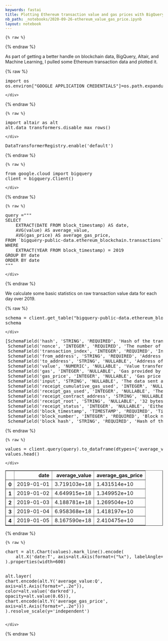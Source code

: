 ```yaml
---
keywords: fastai
title: Plotting Ethereum transaction value and gas prices with BigQuery and Altair
nb_path: _notebooks/2020-09-26-ethereum_value_gas_price.ipynb
layout: notebook
---
```


<!--
#################################################
### THIS FILE WAS AUTOGENERATED! DO NOT EDIT! ###
#################################################
# file to edit: _notebooks/2020-09-26-ethereum_value_gas_price.ipynb
-->

<div class="container" id="notebook-container">
        
    {% raw %}
    
<div class="cell border-box-sizing code_cell rendered">

</div>
    {% endraw %}

<div class="cell border-box-sizing text_cell rendered"><div class="inner_cell">
<div class="text_cell_render border-box-sizing rendered_html">
<p>As part of getting a better handle on blockchain data, BigQuery, Altair, and Machine Learning, I pulled some Ethereum transaction data and plotted it.</p>

</div>
</div>
</div>
    {% raw %}
    
<div class="cell border-box-sizing code_cell rendered">
<div class="input">

<div class="inner_cell">
    <div class="input_area">
<div class=" highlight hl-ipython3"><pre><span></span><span class="kn">import</span> <span class="nn">os</span>
<span class="n">os</span><span class="o">.</span><span class="n">environ</span><span class="p">[</span><span class="s2">&quot;GOOGLE_APPLICATION_CREDENTIALS&quot;</span><span class="p">]</span><span class="o">=</span><span class="n">os</span><span class="o">.</span><span class="n">path</span><span class="o">.</span><span class="n">expanduser</span><span class="p">(</span><span class="s2">&quot;~/.credentials/Notebook bigquery-c422e406404b.json&quot;</span><span class="p">)</span>
</pre></div>

    </div>
</div>
</div>

</div>
    {% endraw %}

    {% raw %}
    
<div class="cell border-box-sizing code_cell rendered">
<div class="input">

<div class="inner_cell">
    <div class="input_area">
<div class=" highlight hl-ipython3"><pre><span></span><span class="kn">import</span> <span class="nn">altair</span> <span class="k">as</span> <span class="nn">alt</span>
<span class="n">alt</span><span class="o">.</span><span class="n">data_transformers</span><span class="o">.</span><span class="n">disable_max_rows</span><span class="p">()</span>
</pre></div>

    </div>
</div>
</div>

<div class="output_wrapper">
<div class="output">

<div class="output_area">



<div class="output_text output_subarea output_execute_result">
<pre>DataTransformerRegistry.enable(&#39;default&#39;)</pre>
</div>

</div>

</div>
</div>

</div>
    {% endraw %}

    {% raw %}
    
<div class="cell border-box-sizing code_cell rendered">
<div class="input">

<div class="inner_cell">
    <div class="input_area">
<div class=" highlight hl-ipython3"><pre><span></span><span class="kn">from</span> <span class="nn">google.cloud</span> <span class="kn">import</span> <span class="n">bigquery</span>
<span class="n">client</span> <span class="o">=</span> <span class="n">bigquery</span><span class="o">.</span><span class="n">Client</span><span class="p">()</span>
</pre></div>

    </div>
</div>
</div>

</div>
    {% endraw %}

    {% raw %}
    
<div class="cell border-box-sizing code_cell rendered">
<div class="input">

<div class="inner_cell">
    <div class="input_area">
<div class=" highlight hl-ipython3"><pre><span></span><span class="n">query</span> <span class="o">=</span><span class="s2">&quot;&quot;&quot;</span>
<span class="s2">SELECT</span>
<span class="s2">    EXTRACT(DATE FROM block_timestamp) AS date,</span>
<span class="s2">    AVG(value) AS average_value,</span>
<span class="s2">    AVG(gas_price) AS average_gas_price,    </span>
<span class="s2">FROM `bigquery-public-data.ethereum_blockchain.transactions`</span>
<span class="s2">WHERE</span>
<span class="s2">    EXTRACT(YEAR FROM block_timestamp) = 2019</span>
<span class="s2">GROUP BY date</span>
<span class="s2">ORDER BY date</span>
<span class="s2">&quot;&quot;&quot;</span>
</pre></div>

    </div>
</div>
</div>

</div>
    {% endraw %}

<div class="cell border-box-sizing text_cell rendered"><div class="inner_cell">
<div class="text_cell_render border-box-sizing rendered_html">
<p>We calculate some basic statistics on raw transaction value data for each day over 2019.</p>

</div>
</div>
</div>
    {% raw %}
    
<div class="cell border-box-sizing code_cell rendered">
<div class="input">

<div class="inner_cell">
    <div class="input_area">
<div class=" highlight hl-ipython3"><pre><span></span><span class="n">schema</span> <span class="o">=</span> <span class="n">client</span><span class="o">.</span><span class="n">get_table</span><span class="p">(</span><span class="s2">&quot;bigquery-public-data.ethereum_blockchain.transactions&quot;</span><span class="p">)</span><span class="o">.</span><span class="n">schema</span>
<span class="n">schema</span>
</pre></div>

    </div>
</div>
</div>

<div class="output_wrapper">
<div class="output">

<div class="output_area">



<div class="output_text output_subarea output_execute_result">
<pre>[SchemaField(&#39;hash&#39;, &#39;STRING&#39;, &#39;REQUIRED&#39;, &#39;Hash of the transaction&#39;, (), None),
 SchemaField(&#39;nonce&#39;, &#39;INTEGER&#39;, &#39;REQUIRED&#39;, &#39;The number of transactions made by the sender prior to this one&#39;, (), None),
 SchemaField(&#39;transaction_index&#39;, &#39;INTEGER&#39;, &#39;REQUIRED&#39;, &#39;Integer of the transactions index position in the block&#39;, (), None),
 SchemaField(&#39;from_address&#39;, &#39;STRING&#39;, &#39;REQUIRED&#39;, &#39;Address of the sender&#39;, (), None),
 SchemaField(&#39;to_address&#39;, &#39;STRING&#39;, &#39;NULLABLE&#39;, &#39;Address of the receiver. null when its a contract creation transaction&#39;, (), None),
 SchemaField(&#39;value&#39;, &#39;NUMERIC&#39;, &#39;NULLABLE&#39;, &#39;Value transferred in Wei&#39;, (), None),
 SchemaField(&#39;gas&#39;, &#39;INTEGER&#39;, &#39;NULLABLE&#39;, &#39;Gas provided by the sender&#39;, (), None),
 SchemaField(&#39;gas_price&#39;, &#39;INTEGER&#39;, &#39;NULLABLE&#39;, &#39;Gas price provided by the sender in Wei&#39;, (), None),
 SchemaField(&#39;input&#39;, &#39;STRING&#39;, &#39;NULLABLE&#39;, &#39;The data sent along with the transaction&#39;, (), None),
 SchemaField(&#39;receipt_cumulative_gas_used&#39;, &#39;INTEGER&#39;, &#39;NULLABLE&#39;, &#39;The total amount of gas used when this transaction was executed in the block&#39;, (), None),
 SchemaField(&#39;receipt_gas_used&#39;, &#39;INTEGER&#39;, &#39;NULLABLE&#39;, &#39;The amount of gas used by this specific transaction alone&#39;, (), None),
 SchemaField(&#39;receipt_contract_address&#39;, &#39;STRING&#39;, &#39;NULLABLE&#39;, &#39;The contract address created, if the transaction was a contract creation, otherwise null&#39;, (), None),
 SchemaField(&#39;receipt_root&#39;, &#39;STRING&#39;, &#39;NULLABLE&#39;, &#39;32 bytes of post-transaction stateroot (pre Byzantium)&#39;, (), None),
 SchemaField(&#39;receipt_status&#39;, &#39;INTEGER&#39;, &#39;NULLABLE&#39;, &#39;Either 1 (success) or 0 (failure) (post Byzantium)&#39;, (), None),
 SchemaField(&#39;block_timestamp&#39;, &#39;TIMESTAMP&#39;, &#39;REQUIRED&#39;, &#39;Timestamp of the block where this transaction was in&#39;, (), None),
 SchemaField(&#39;block_number&#39;, &#39;INTEGER&#39;, &#39;REQUIRED&#39;, &#39;Block number where this transaction was in&#39;, (), None),
 SchemaField(&#39;block_hash&#39;, &#39;STRING&#39;, &#39;REQUIRED&#39;, &#39;Hash of the block where this transaction was in&#39;, (), None)]</pre>
</div>

</div>

</div>
</div>

</div>
    {% endraw %}

    {% raw %}
    
<div class="cell border-box-sizing code_cell rendered">
<div class="input">

<div class="inner_cell">
    <div class="input_area">
<div class=" highlight hl-ipython3"><pre><span></span><span class="n">values</span> <span class="o">=</span> <span class="n">client</span><span class="o">.</span><span class="n">query</span><span class="p">(</span><span class="n">query</span><span class="p">)</span><span class="o">.</span><span class="n">to_dataframe</span><span class="p">(</span><span class="n">dtypes</span><span class="o">=</span><span class="p">{</span><span class="s1">&#39;average_value&#39;</span><span class="p">:</span> <span class="nb">float</span><span class="p">,</span> <span class="s1">&#39;average_gas_price&#39;</span><span class="p">:</span> <span class="nb">float</span><span class="p">},</span> <span class="n">date_as_object</span><span class="o">=</span><span class="kc">False</span><span class="p">)</span>
<span class="n">values</span><span class="o">.</span><span class="n">head</span><span class="p">()</span>
</pre></div>

    </div>
</div>
</div>

<div class="output_wrapper">
<div class="output">

<div class="output_area">


<div class="output_html rendered_html output_subarea output_execute_result">
<div>
<style scoped>
    .dataframe tbody tr th:only-of-type {
        vertical-align: middle;
    }

    .dataframe tbody tr th {
        vertical-align: top;
    }

    .dataframe thead th {
        text-align: right;
    }
</style>
<table border="1" class="dataframe">
  <thead>
    <tr style="text-align: right;">
      <th></th>
      <th>date</th>
      <th>average_value</th>
      <th>average_gas_price</th>
    </tr>
  </thead>
  <tbody>
    <tr>
      <th>0</th>
      <td>2019-01-01</td>
      <td>3.719103e+18</td>
      <td>1.431514e+10</td>
    </tr>
    <tr>
      <th>1</th>
      <td>2019-01-02</td>
      <td>4.649915e+18</td>
      <td>1.349952e+10</td>
    </tr>
    <tr>
      <th>2</th>
      <td>2019-01-03</td>
      <td>4.188781e+18</td>
      <td>1.269504e+10</td>
    </tr>
    <tr>
      <th>3</th>
      <td>2019-01-04</td>
      <td>6.958368e+18</td>
      <td>1.418197e+10</td>
    </tr>
    <tr>
      <th>4</th>
      <td>2019-01-05</td>
      <td>8.167590e+18</td>
      <td>2.410475e+10</td>
    </tr>
  </tbody>
</table>
</div>
</div>

</div>

</div>
</div>

</div>
    {% endraw %}

    {% raw %}
    
<div class="cell border-box-sizing code_cell rendered">
<div class="input">

<div class="inner_cell">
    <div class="input_area">
<div class=" highlight hl-ipython3"><pre><span></span><span class="n">chart</span> <span class="o">=</span> <span class="n">alt</span><span class="o">.</span><span class="n">Chart</span><span class="p">(</span><span class="n">values</span><span class="p">)</span><span class="o">.</span><span class="n">mark_line</span><span class="p">()</span><span class="o">.</span><span class="n">encode</span><span class="p">(</span>
    <span class="n">alt</span><span class="o">.</span><span class="n">X</span><span class="p">(</span><span class="s1">&#39;date:T&#39;</span><span class="p">,</span> <span class="n">axis</span><span class="o">=</span><span class="n">alt</span><span class="o">.</span><span class="n">Axis</span><span class="p">(</span><span class="nb">format</span><span class="o">=</span><span class="p">(</span><span class="s2">&quot;</span><span class="si">%x</span><span class="s2">&quot;</span><span class="p">),</span> <span class="n">labelAngle</span><span class="o">=</span><span class="mi">270</span><span class="p">))</span>
<span class="p">)</span><span class="o">.</span><span class="n">properties</span><span class="p">(</span><span class="n">width</span><span class="o">=</span><span class="mi">600</span><span class="p">)</span>


<span class="n">alt</span><span class="o">.</span><span class="n">layer</span><span class="p">(</span>
    <span class="n">chart</span><span class="o">.</span><span class="n">encode</span><span class="p">(</span><span class="n">alt</span><span class="o">.</span><span class="n">Y</span><span class="p">(</span><span class="s1">&#39;average_value:Q&#39;</span><span class="p">,</span> <span class="n">axis</span><span class="o">=</span><span class="n">alt</span><span class="o">.</span><span class="n">Axis</span><span class="p">(</span><span class="nb">format</span><span class="o">=</span><span class="s2">&quot;,.2e&quot;</span><span class="p">)),</span> <span class="n">color</span><span class="o">=</span><span class="n">alt</span><span class="o">.</span><span class="n">value</span><span class="p">(</span><span class="s1">&#39;darkred&#39;</span><span class="p">),</span> <span class="n">opacity</span><span class="o">=</span><span class="n">alt</span><span class="o">.</span><span class="n">value</span><span class="p">(</span><span class="mf">0.65</span><span class="p">)),</span>
    <span class="n">chart</span><span class="o">.</span><span class="n">encode</span><span class="p">(</span><span class="n">alt</span><span class="o">.</span><span class="n">Y</span><span class="p">(</span><span class="s1">&#39;average_gas_price&#39;</span><span class="p">,</span> <span class="n">axis</span><span class="o">=</span><span class="n">alt</span><span class="o">.</span><span class="n">Axis</span><span class="p">(</span><span class="nb">format</span><span class="o">=</span><span class="s2">&quot;,.2e&quot;</span><span class="p">)))</span>
<span class="p">)</span><span class="o">.</span><span class="n">resolve_scale</span><span class="p">(</span><span class="n">y</span><span class="o">=</span><span class="s1">&#39;independent&#39;</span><span class="p">)</span>
</pre></div>

    </div>
</div>
</div>

<div class="output_wrapper">
<div class="output">

<div class="output_area">


<div class="output_html rendered_html output_subarea output_execute_result">

<div id="altair-viz-1e2a73299b924f949cb38298c9053700"></div>
<script type="text/javascript">
  (function(spec, embedOpt){
    let outputDiv = document.currentScript.previousElementSibling;
    if (outputDiv.id !== "altair-viz-1e2a73299b924f949cb38298c9053700") {
      outputDiv = document.getElementById("altair-viz-1e2a73299b924f949cb38298c9053700");
    }
    const paths = {
      "vega": "https://cdn.jsdelivr.net/npm//vega@5?noext",
      "vega-lib": "https://cdn.jsdelivr.net/npm//vega-lib?noext",
      "vega-lite": "https://cdn.jsdelivr.net/npm//vega-lite@4.8.1?noext",
      "vega-embed": "https://cdn.jsdelivr.net/npm//vega-embed@6?noext",
    };

    function loadScript(lib) {
      return new Promise(function(resolve, reject) {
        var s = document.createElement('script');
        s.src = paths[lib];
        s.async = true;
        s.onload = () => resolve(paths[lib]);
        s.onerror = () => reject(`Error loading script: ${paths[lib]}`);
        document.getElementsByTagName("head")[0].appendChild(s);
      });
    }

    function showError(err) {
      outputDiv.innerHTML = `<div class="error" style="color:red;">${err}</div>`;
      throw err;
    }

    function displayChart(vegaEmbed) {
      vegaEmbed(outputDiv, spec, embedOpt)
        .catch(err => showError(`Javascript Error: ${err.message}<br>This usually means there's a typo in your chart specification. See the javascript console for the full traceback.`));
    }

    if(typeof define === "function" && define.amd) {
      requirejs.config({paths});
      require(["vega-embed"], displayChart, err => showError(`Error loading script: ${err.message}`));
    } else if (typeof vegaEmbed === "function") {
      displayChart(vegaEmbed);
    } else {
      loadScript("vega")
        .then(() => loadScript("vega-lite"))
        .then(() => loadScript("vega-embed"))
        .catch(showError)
        .then(() => displayChart(vegaEmbed));
    }
  })({"config": {"view": {"continuousWidth": 400, "continuousHeight": 300}}, "layer": [{"mark": "line", "encoding": {"color": {"value": "darkred"}, "opacity": {"value": 0.65}, "x": {"type": "temporal", "axis": {"format": "%x", "labelAngle": 270}, "field": "date"}, "y": {"type": "quantitative", "axis": {"format": ",.2e"}, "field": "average_value"}}, "width": 600}, {"mark": "line", "encoding": {"x": {"type": "temporal", "axis": {"format": "%x", "labelAngle": 270}, "field": "date"}, "y": {"type": "quantitative", "axis": {"format": ",.2e"}, "field": "average_gas_price"}}, "width": 600}], "data": {"name": "data-31acc2e79cf04b519472bbadb4669060"}, "resolve": {"scale": {"y": "independent"}}, "$schema": "https://vega.github.io/schema/vega-lite/v4.8.1.json", "datasets": {"data-31acc2e79cf04b519472bbadb4669060": [{"date": "2019-01-01T00:00:00", "average_value": 3.7191031386510116e+18, "average_gas_price": 14315142889.145943}, {"date": "2019-01-02T00:00:00", "average_value": 4.649915033918199e+18, "average_gas_price": 13499521218.479685}, {"date": "2019-01-03T00:00:00", "average_value": 4.1887805927758065e+18, "average_gas_price": 12695043341.144863}, {"date": "2019-01-04T00:00:00", "average_value": 6.958367853199849e+18, "average_gas_price": 14181969584.39591}, {"date": "2019-01-05T00:00:00", "average_value": 8.16759042879222e+18, "average_gas_price": 24104750527.720737}, {"date": "2019-01-06T00:00:00", "average_value": 4.936073253896834e+18, "average_gas_price": 13415788989.912727}, {"date": "2019-01-07T00:00:00", "average_value": 4.771181332207826e+18, "average_gas_price": 15720058234.205006}, {"date": "2019-01-08T00:00:00", "average_value": 4.2343928699236316e+18, "average_gas_price": 13657909933.728014}, {"date": "2019-01-09T00:00:00", "average_value": 3.9280124856905334e+18, "average_gas_price": 13513810184.239502}, {"date": "2019-01-10T00:00:00", "average_value": 5.418797721055823e+18, "average_gas_price": 15353317537.891487}, {"date": "2019-01-11T00:00:00", "average_value": 7.17317116403804e+18, "average_gas_price": 13623596488.87948}, {"date": "2019-01-12T00:00:00", "average_value": 3.2841578919215903e+18, "average_gas_price": 12173815219.40442}, {"date": "2019-01-13T00:00:00", "average_value": 3.6892991447123656e+18, "average_gas_price": 12292233182.47961}, {"date": "2019-01-14T00:00:00", "average_value": 5.995585241716469e+18, "average_gas_price": 19170497164.09862}, {"date": "2019-01-15T00:00:00", "average_value": 4.420265309154737e+18, "average_gas_price": 18382479128.083447}, {"date": "2019-01-16T00:00:00", "average_value": 5.219496318721308e+18, "average_gas_price": 20583948506.261314}, {"date": "2019-01-17T00:00:00", "average_value": 4.174059420495908e+18, "average_gas_price": 13577368389.678377}, {"date": "2019-01-18T00:00:00", "average_value": 3.282350096456219e+18, "average_gas_price": 14354716512.804844}, {"date": "2019-01-19T00:00:00", "average_value": 2.7099343180405663e+18, "average_gas_price": 12391011086.775784}, {"date": "2019-01-20T00:00:00", "average_value": 3.201189607350696e+18, "average_gas_price": 12337688742.512108}, {"date": "2019-01-21T00:00:00", "average_value": 3.153552034977962e+18, "average_gas_price": 13502669872.581282}, {"date": "2019-01-22T00:00:00", "average_value": 3.0389102625213645e+18, "average_gas_price": 18531220647.97098}, {"date": "2019-01-23T00:00:00", "average_value": 3.7027316476936924e+18, "average_gas_price": 13263803398.196943}, {"date": "2019-01-24T00:00:00", "average_value": 4.5705240349461453e+18, "average_gas_price": 14353232108.046131}, {"date": "2019-01-25T00:00:00", "average_value": 3.897714636774361e+18, "average_gas_price": 13840439478.527985}, {"date": "2019-01-26T00:00:00", "average_value": 2.777561192618015e+18, "average_gas_price": 12589133944.202158}, {"date": "2019-01-27T00:00:00", "average_value": 3.8221638713472364e+18, "average_gas_price": 11769278879.409578}, {"date": "2019-01-28T00:00:00", "average_value": 5.71821622642347e+18, "average_gas_price": 15188267293.277246}, {"date": "2019-01-29T00:00:00", "average_value": 4.0336159449500155e+18, "average_gas_price": 12419605789.641191}, {"date": "2019-01-30T00:00:00", "average_value": 4.270924078953638e+18, "average_gas_price": 13039594019.551449}, {"date": "2019-01-31T00:00:00", "average_value": 4.556618331901688e+18, "average_gas_price": 14185099542.783363}, {"date": "2019-02-01T00:00:00", "average_value": 3.920012586437483e+18, "average_gas_price": 13213020381.671923}, {"date": "2019-02-02T00:00:00", "average_value": 2.710136679553453e+18, "average_gas_price": 11945272141.662292}, {"date": "2019-02-03T00:00:00", "average_value": 3.0603522852938655e+18, "average_gas_price": 11599425759.446758}, {"date": "2019-02-04T00:00:00", "average_value": 2.468694336806275e+18, "average_gas_price": 12038176843.991419}, {"date": "2019-02-05T00:00:00", "average_value": 2.3832249548219453e+18, "average_gas_price": 12551502885.032118}, {"date": "2019-02-06T00:00:00", "average_value": 4.1004230018075177e+18, "average_gas_price": 12572180915.256405}, {"date": "2019-02-07T00:00:00", "average_value": 3.3787437118656896e+18, "average_gas_price": 14024837996.980894}, {"date": "2019-02-08T00:00:00", "average_value": 4.563018677709715e+18, "average_gas_price": 13284437647.547201}, {"date": "2019-02-09T00:00:00", "average_value": 2.776719827316741e+18, "average_gas_price": 12363600588.758627}, {"date": "2019-02-10T00:00:00", "average_value": 3.8033581810633503e+18, "average_gas_price": 12843661007.019697}, {"date": "2019-02-11T00:00:00", "average_value": 4.4536846212256845e+18, "average_gas_price": 13943920200.235804}, {"date": "2019-02-12T00:00:00", "average_value": 3.514261256823808e+18, "average_gas_price": 12998438367.625889}, {"date": "2019-02-13T00:00:00", "average_value": 3.673940057768626e+18, "average_gas_price": 13681955215.749994}, {"date": "2019-02-14T00:00:00", "average_value": 3.5136642699652746e+18, "average_gas_price": 19107069178.142746}, {"date": "2019-02-15T00:00:00", "average_value": 3.391254387749253e+18, "average_gas_price": 14732468819.567251}, {"date": "2019-02-16T00:00:00", "average_value": 2.3790042654861496e+18, "average_gas_price": 13479449377.505962}, {"date": "2019-02-17T00:00:00", "average_value": 3.9180492901317284e+18, "average_gas_price": 13729254463.139553}, {"date": "2019-02-18T00:00:00", "average_value": 5.87006442810387e+18, "average_gas_price": 17066345359.55928}, {"date": "2019-02-19T00:00:00", "average_value": 5.199191326082045e+18, "average_gas_price": 373537415906.3768}, {"date": "2019-02-20T00:00:00", "average_value": 4.220271937873619e+18, "average_gas_price": 16071353124.481653}, {"date": "2019-02-21T00:00:00", "average_value": 3.94245006073694e+18, "average_gas_price": 15301279312.013311}, {"date": "2019-02-22T00:00:00", "average_value": 3.978712492365391e+18, "average_gas_price": 14906500367.376968}, {"date": "2019-02-23T00:00:00", "average_value": 3.217993180339984e+18, "average_gas_price": 14038665092.719246}, {"date": "2019-02-24T00:00:00", "average_value": 5.334970336608362e+18, "average_gas_price": 16250710476.300611}, {"date": "2019-02-25T00:00:00", "average_value": 6.495866621194738e+18, "average_gas_price": 17016748385.490389}, {"date": "2019-02-26T00:00:00", "average_value": 3.4014737763433226e+18, "average_gas_price": 17411522198.505695}, {"date": "2019-02-27T00:00:00", "average_value": 5.420943598677181e+18, "average_gas_price": 16333133968.050844}, {"date": "2019-02-28T00:00:00", "average_value": 4.356574747457577e+18, "average_gas_price": 18828795385.196796}, {"date": "2019-03-01T00:00:00", "average_value": 3.3924199744293786e+18, "average_gas_price": 12927381010.813858}, {"date": "2019-03-02T00:00:00", "average_value": 2.821746262346659e+18, "average_gas_price": 12055153413.57115}, {"date": "2019-03-03T00:00:00", "average_value": 3.4520003910002263e+18, "average_gas_price": 11963576046.21506}, {"date": "2019-03-04T00:00:00", "average_value": 4.0486305383658716e+18, "average_gas_price": 12586925298.775534}, {"date": "2019-03-05T00:00:00", "average_value": 3.9106458799157775e+18, "average_gas_price": 13416451614.20132}, {"date": "2019-03-06T00:00:00", "average_value": 3.812177038813532e+18, "average_gas_price": 13941269746.353466}, {"date": "2019-03-07T00:00:00", "average_value": 3.7211262929676923e+18, "average_gas_price": 13606205052.058552}, {"date": "2019-03-08T00:00:00", "average_value": 4.288633561969286e+18, "average_gas_price": 13375275525.359518}, {"date": "2019-03-09T00:00:00", "average_value": 3.286776410530723e+18, "average_gas_price": 11860783671.243021}, {"date": "2019-03-10T00:00:00", "average_value": 3.5564201563985275e+18, "average_gas_price": 11983551088.385302}, {"date": "2019-03-11T00:00:00", "average_value": 4.609613195306102e+18, "average_gas_price": 12399324152.554485}, {"date": "2019-03-12T00:00:00", "average_value": 4.196329062407143e+18, "average_gas_price": 12158684765.006546}, {"date": "2019-03-13T00:00:00", "average_value": 3.6077533042482176e+18, "average_gas_price": 11624837408.300169}, {"date": "2019-03-14T00:00:00", "average_value": 3.9855916454348493e+18, "average_gas_price": 10989696263.509779}, {"date": "2019-03-15T00:00:00", "average_value": 3.9594720375054607e+18, "average_gas_price": 10940212075.542826}, {"date": "2019-03-16T00:00:00", "average_value": 3.824098230375535e+18, "average_gas_price": 10309274810.279844}, {"date": "2019-03-17T00:00:00", "average_value": 3.541447374846547e+18, "average_gas_price": 14443740238.441362}, {"date": "2019-03-18T00:00:00", "average_value": 4.5278603000856893e+18, "average_gas_price": 194266686358.90775}, {"date": "2019-03-19T00:00:00", "average_value": 2.992385555610869e+18, "average_gas_price": 13048876404.340824}, {"date": "2019-03-20T00:00:00", "average_value": 4.592320035256717e+18, "average_gas_price": 12113517345.709997}, {"date": "2019-03-21T00:00:00", "average_value": 4.038386432447969e+18, "average_gas_price": 13795593836.984797}, {"date": "2019-03-22T00:00:00", "average_value": 3.3069192936444713e+18, "average_gas_price": 12524493040.65563}, {"date": "2019-03-23T00:00:00", "average_value": 4.565842152984212e+18, "average_gas_price": 10946080954.559103}, {"date": "2019-03-24T00:00:00", "average_value": 3.251556631011996e+18, "average_gas_price": 10956875286.327505}, {"date": "2019-03-25T00:00:00", "average_value": 4.4342556779707146e+18, "average_gas_price": 12489367039.117603}, {"date": "2019-03-26T00:00:00", "average_value": 4.0592124769098583e+18, "average_gas_price": 13016325389.375248}, {"date": "2019-03-27T00:00:00", "average_value": 3.6737682254278794e+18, "average_gas_price": 13538110998.516697}, {"date": "2019-03-28T00:00:00", "average_value": 3.6807986092980393e+18, "average_gas_price": 12169523606.319317}, {"date": "2019-03-29T00:00:00", "average_value": 4.051446813099793e+18, "average_gas_price": 12522004706.028831}, {"date": "2019-03-30T00:00:00", "average_value": 3.780686533191628e+18, "average_gas_price": 10372174778.038227}, {"date": "2019-03-31T00:00:00", "average_value": 3.3530107407583795e+18, "average_gas_price": 10506785000.666502}, {"date": "2019-04-01T00:00:00", "average_value": 3.5636439615909996e+18, "average_gas_price": 12504161043.854633}, {"date": "2019-04-02T00:00:00", "average_value": 5.426225423859744e+18, "average_gas_price": 13831753794.218987}, {"date": "2019-04-03T00:00:00", "average_value": 5.583318475243887e+18, "average_gas_price": 16724789805.634813}, {"date": "2019-04-04T00:00:00", "average_value": 4.3241381902044385e+18, "average_gas_price": 13670289736.210403}, {"date": "2019-04-05T00:00:00", "average_value": 4.3342069981006147e+18, "average_gas_price": 11802153034.062923}, {"date": "2019-04-06T00:00:00", "average_value": 3.3488621141503386e+18, "average_gas_price": 10710997658.490343}, {"date": "2019-04-07T00:00:00", "average_value": 4.2033933437111956e+18, "average_gas_price": 11287108181.417034}, {"date": "2019-04-08T00:00:00", "average_value": 5.68567605796837e+18, "average_gas_price": 12491420245.660002}, {"date": "2019-04-09T00:00:00", "average_value": 5.10763303146288e+18, "average_gas_price": 11997807262.885752}, {"date": "2019-04-10T00:00:00", "average_value": 4.227450319520092e+18, "average_gas_price": 15176978195.08451}, {"date": "2019-04-11T00:00:00", "average_value": 4.0392800655112796e+18, "average_gas_price": 12460278246.548168}, {"date": "2019-04-12T00:00:00", "average_value": 3.621704477044426e+18, "average_gas_price": 11627414484.56955}, {"date": "2019-04-13T00:00:00", "average_value": 2.525201640843593e+18, "average_gas_price": 10598198089.885382}, {"date": "2019-04-14T00:00:00", "average_value": 3.139626047101844e+18, "average_gas_price": 10321563354.917921}, {"date": "2019-04-15T00:00:00", "average_value": 4.1080964671405696e+18, "average_gas_price": 10545604318.815344}, {"date": "2019-04-16T00:00:00", "average_value": 3.382430544100825e+18, "average_gas_price": 10722255078.780825}, {"date": "2019-04-17T00:00:00", "average_value": 3.2791404902821934e+18, "average_gas_price": 11247466001.906633}, {"date": "2019-04-18T00:00:00", "average_value": 3.77716759854624e+18, "average_gas_price": 11899445742.906096}, {"date": "2019-04-19T00:00:00", "average_value": 3.3351353518430305e+18, "average_gas_price": 11015536488.938826}, {"date": "2019-04-20T00:00:00", "average_value": 2.7378823914384266e+18, "average_gas_price": 8972528637.82742}, {"date": "2019-04-21T00:00:00", "average_value": 3.1833191389529416e+18, "average_gas_price": 9475838125.425066}, {"date": "2019-04-22T00:00:00", "average_value": 3.3499047786513587e+18, "average_gas_price": 10727955034.444277}, {"date": "2019-04-23T00:00:00", "average_value": 3.772310195787072e+18, "average_gas_price": 11214008798.863558}, {"date": "2019-04-24T00:00:00", "average_value": 5.212137933949661e+18, "average_gas_price": 12100633453.267256}, {"date": "2019-04-25T00:00:00", "average_value": 4.641515397029786e+18, "average_gas_price": 10495381232.645422}, {"date": "2019-04-26T00:00:00", "average_value": 6.850154931398893e+18, "average_gas_price": 12053019099.709557}, {"date": "2019-04-27T00:00:00", "average_value": 3.407998451958375e+18, "average_gas_price": 9606611204.372013}, {"date": "2019-04-28T00:00:00", "average_value": 3.9328396358690714e+18, "average_gas_price": 9363974399.108189}, {"date": "2019-04-29T00:00:00", "average_value": 4.90158190009566e+18, "average_gas_price": 10299621089.87885}, {"date": "2019-04-30T00:00:00", "average_value": 4.196617730464181e+18, "average_gas_price": 10086150999.263308}, {"date": "2019-05-01T00:00:00", "average_value": 3.722230763703136e+18, "average_gas_price": 9759507361.48863}, {"date": "2019-05-02T00:00:00", "average_value": 3.366214454795245e+18, "average_gas_price": 40341264571.365524}, {"date": "2019-05-03T00:00:00", "average_value": 3.7697816252324695e+18, "average_gas_price": 10976179677.857414}, {"date": "2019-05-04T00:00:00", "average_value": 3.18336960657242e+18, "average_gas_price": 10066498232.23989}, {"date": "2019-05-05T00:00:00", "average_value": 2.935955240886408e+18, "average_gas_price": 9671345585.629208}, {"date": "2019-05-06T00:00:00", "average_value": 4.244694703920189e+18, "average_gas_price": 10575197237.092169}, {"date": "2019-05-07T00:00:00", "average_value": 5.147911690497958e+18, "average_gas_price": 12553479114.672457}, {"date": "2019-05-08T00:00:00", "average_value": 4.554383747852326e+18, "average_gas_price": 10961776250.894297}, {"date": "2019-05-09T00:00:00", "average_value": 3.949729030486554e+18, "average_gas_price": 10629145315.85879}, {"date": "2019-05-10T00:00:00", "average_value": 3.876530827808876e+18, "average_gas_price": 11358309468.6713}, {"date": "2019-05-11T00:00:00", "average_value": 6.067908068595171e+18, "average_gas_price": 10883175280.97874}, {"date": "2019-05-12T00:00:00", "average_value": 4.0181165126238674e+18, "average_gas_price": 10808762189.401594}, {"date": "2019-05-13T00:00:00", "average_value": 5.220408734944186e+18, "average_gas_price": 13655220194.331926}, {"date": "2019-05-14T00:00:00", "average_value": 4.24473962122163e+18, "average_gas_price": 13324170896.80431}, {"date": "2019-05-15T00:00:00", "average_value": 5.179463233107708e+18, "average_gas_price": 16256626442.958456}, {"date": "2019-05-16T00:00:00", "average_value": 7.764293107100943e+18, "average_gas_price": 20964198058.343056}, {"date": "2019-05-17T00:00:00", "average_value": 5.687793546475265e+18, "average_gas_price": 18176034249.59134}, {"date": "2019-05-18T00:00:00", "average_value": 3.1033512713670943e+18, "average_gas_price": 14695791113.283972}, {"date": "2019-05-19T00:00:00", "average_value": 3.1708496886480497e+18, "average_gas_price": 14010637942.158304}, {"date": "2019-05-20T00:00:00", "average_value": 3.6686745037138893e+18, "average_gas_price": 15506866617.056934}, {"date": "2019-05-21T00:00:00", "average_value": 3.491195556753291e+18, "average_gas_price": 12938880344.252508}, {"date": "2019-05-22T00:00:00", "average_value": 3.303900809816065e+18, "average_gas_price": 16397753342.687696}, {"date": "2019-05-23T00:00:00", "average_value": 3.6404066799447173e+18, "average_gas_price": 14454854613.574865}, {"date": "2019-05-24T00:00:00", "average_value": 2.7478287663198305e+18, "average_gas_price": 15042266916.414429}, {"date": "2019-05-25T00:00:00", "average_value": 2.2167860046100677e+18, "average_gas_price": 12097498199.299076}, {"date": "2019-05-26T00:00:00", "average_value": 3.191594031335855e+18, "average_gas_price": 10765444798.979704}, {"date": "2019-05-27T00:00:00", "average_value": 3.469225345208953e+18, "average_gas_price": 14692533800.325842}, {"date": "2019-05-28T00:00:00", "average_value": 2.810169323974955e+18, "average_gas_price": 15107046576.578012}, {"date": "2019-05-29T00:00:00", "average_value": 4.0486932704811377e+18, "average_gas_price": 16588407345.780476}, {"date": "2019-05-30T00:00:00", "average_value": 4.095707514664304e+18, "average_gas_price": 17350696740.681927}, {"date": "2019-05-31T00:00:00", "average_value": 4.011401483753156e+18, "average_gas_price": 15858668907.4599}, {"date": "2019-06-01T00:00:00", "average_value": 1.9552997991991677e+18, "average_gas_price": 13486479705.99864}, {"date": "2019-06-02T00:00:00", "average_value": 1.7835241951293501e+18, "average_gas_price": 10826467027.30326}, {"date": "2019-06-03T00:00:00", "average_value": 3.235724632380692e+18, "average_gas_price": 13621925373.57894}, {"date": "2019-06-04T00:00:00", "average_value": 3.6825965304289746e+18, "average_gas_price": 14314676697.94552}, {"date": "2019-06-05T00:00:00", "average_value": 4.2822715566501187e+18, "average_gas_price": 14714206624.414236}, {"date": "2019-06-06T00:00:00", "average_value": 2.472187591222998e+18, "average_gas_price": 12763037622.556751}, {"date": "2019-06-07T00:00:00", "average_value": 2.6952787522590285e+18, "average_gas_price": 13536408978.823763}, {"date": "2019-06-08T00:00:00", "average_value": 1.2736350317751076e+18, "average_gas_price": 17833977397.409077}, {"date": "2019-06-09T00:00:00", "average_value": 2.519698555337036e+18, "average_gas_price": 11736547597.631672}, {"date": "2019-06-10T00:00:00", "average_value": 2.58928291215051e+18, "average_gas_price": 18736590066.33598}, {"date": "2019-06-11T00:00:00", "average_value": 2.3630065185578486e+18, "average_gas_price": 15286063573.323198}, {"date": "2019-06-12T00:00:00", "average_value": 2.843150839427114e+18, "average_gas_price": 10687904409.14468}, {"date": "2019-06-13T00:00:00", "average_value": 3.634526682313528e+18, "average_gas_price": 12462441565.499758}, {"date": "2019-06-14T00:00:00", "average_value": 3.2994463528492324e+18, "average_gas_price": 14488656180.24607}, {"date": "2019-06-15T00:00:00", "average_value": 3.852627696532757e+18, "average_gas_price": 16621128283.843412}, {"date": "2019-06-16T00:00:00", "average_value": 3.2842339535304274e+18, "average_gas_price": 11723471543.086685}, {"date": "2019-06-17T00:00:00", "average_value": 2.48139742816816e+18, "average_gas_price": 18012948405.273632}, {"date": "2019-06-18T00:00:00", "average_value": 3.3891951259830216e+18, "average_gas_price": 14123788706.207716}, {"date": "2019-06-19T00:00:00", "average_value": 3.382764966288696e+18, "average_gas_price": 15123969502.831335}, {"date": "2019-06-20T00:00:00", "average_value": 2.377239210370424e+18, "average_gas_price": 19142666832.55753}, {"date": "2019-06-21T00:00:00", "average_value": 3.898172414582902e+18, "average_gas_price": 13116500533.454165}, {"date": "2019-06-22T00:00:00", "average_value": 3.719163733014582e+18, "average_gas_price": 13053354853.989662}, {"date": "2019-06-23T00:00:00", "average_value": 2.7672720233764495e+18, "average_gas_price": 12864071155.826109}, {"date": "2019-06-24T00:00:00", "average_value": 3.120655688127023e+18, "average_gas_price": 14320705395.91457}, {"date": "2019-06-25T00:00:00", "average_value": 3.088753046853533e+18, "average_gas_price": 18393913181.896328}, {"date": "2019-06-26T00:00:00", "average_value": 4.3916117722730424e+18, "average_gas_price": 18216041457.002922}, {"date": "2019-06-27T00:00:00", "average_value": 4.544713815132738e+18, "average_gas_price": 20523146772.8367}, {"date": "2019-06-28T00:00:00", "average_value": 2.6833167603724774e+18, "average_gas_price": 17825750475.81638}, {"date": "2019-06-29T00:00:00", "average_value": 3.5026612611522693e+18, "average_gas_price": 14940918163.38419}, {"date": "2019-06-30T00:00:00", "average_value": 2.86698491396828e+18, "average_gas_price": 16104017148.185862}, {"date": "2019-07-01T00:00:00", "average_value": 2.5698074651949076e+18, "average_gas_price": 19495480701.714096}, {"date": "2019-07-02T00:00:00", "average_value": 2.577644392928265e+18, "average_gas_price": 15707401801.979269}, {"date": "2019-07-03T00:00:00", "average_value": 2.7435285003031926e+18, "average_gas_price": 13421011843.617744}, {"date": "2019-07-04T00:00:00", "average_value": 2.3360333587008543e+18, "average_gas_price": 12332431760.11959}, {"date": "2019-07-05T00:00:00", "average_value": 1.9246235890281247e+18, "average_gas_price": 14966418456.74494}, {"date": "2019-07-06T00:00:00", "average_value": 1.5179965516187474e+18, "average_gas_price": 14105736513.629091}, {"date": "2019-07-07T00:00:00", "average_value": 2.4604951576684534e+18, "average_gas_price": 11104776037.97307}, {"date": "2019-07-08T00:00:00", "average_value": 2.1911818754063432e+18, "average_gas_price": 15357671729.064627}, {"date": "2019-07-09T00:00:00", "average_value": 5.512743623572779e+18, "average_gas_price": 13354434732.006521}, {"date": "2019-07-10T00:00:00", "average_value": 3.370019732695106e+18, "average_gas_price": 12311263459.138468}, {"date": "2019-07-11T00:00:00", "average_value": 3.818064023903752e+18, "average_gas_price": 17659604203.620167}, {"date": "2019-07-12T00:00:00", "average_value": 2.556132408332085e+18, "average_gas_price": 13858375813.898067}, {"date": "2019-07-13T00:00:00", "average_value": 1.7634617198330458e+18, "average_gas_price": 11648504712.711386}, {"date": "2019-07-14T00:00:00", "average_value": 3.599049110814661e+18, "average_gas_price": 14549904866.125637}, {"date": "2019-07-15T00:00:00", "average_value": 4.0986733722873467e+18, "average_gas_price": 14391823350.859928}, {"date": "2019-07-16T00:00:00", "average_value": 2.546962828400854e+18, "average_gas_price": 22086081173.105663}, {"date": "2019-07-17T00:00:00", "average_value": 3.5093482398461706e+18, "average_gas_price": 19039577901.73461}, {"date": "2019-07-18T00:00:00", "average_value": 3.5867520880826726e+18, "average_gas_price": 13146043766.110455}, {"date": "2019-07-19T00:00:00", "average_value": 2.4264782742341786e+18, "average_gas_price": 17313501866.343327}, {"date": "2019-07-20T00:00:00", "average_value": 2.363056084153489e+18, "average_gas_price": 11810805732.136753}, {"date": "2019-07-21T00:00:00", "average_value": 2.131020629733168e+18, "average_gas_price": 12415064190.04344}, {"date": "2019-07-22T00:00:00", "average_value": 2.565694590474416e+18, "average_gas_price": 12068997937.863482}, {"date": "2019-07-23T00:00:00", "average_value": 2.583899027219347e+18, "average_gas_price": 13393372879.434504}, {"date": "2019-07-24T00:00:00", "average_value": 1.7255547284099023e+18, "average_gas_price": 18739975652.7801}, {"date": "2019-07-25T00:00:00", "average_value": 1.7400484352820055e+18, "average_gas_price": 17913721825.6357}, {"date": "2019-07-26T00:00:00", "average_value": 3.9875716911777137e+18, "average_gas_price": 12793416890.2739}, {"date": "2019-07-27T00:00:00", "average_value": 1.9934579746466842e+18, "average_gas_price": 11902985197.889536}, {"date": "2019-07-28T00:00:00", "average_value": 1.7039498888357734e+18, "average_gas_price": 10821896262.927036}, {"date": "2019-07-29T00:00:00", "average_value": 2.532261528180864e+18, "average_gas_price": 12353159145.726198}, {"date": "2019-07-30T00:00:00", "average_value": 2.402456180030106e+18, "average_gas_price": 12961176518.002071}, {"date": "2019-07-31T00:00:00", "average_value": 2.4487176809838904e+18, "average_gas_price": 13082037369.675957}, {"date": "2019-08-01T00:00:00", "average_value": 3.3222011015779937e+18, "average_gas_price": 18280321204.77691}, {"date": "2019-08-02T00:00:00", "average_value": 2.4948828561762524e+18, "average_gas_price": 14792415477.555885}, {"date": "2019-08-03T00:00:00", "average_value": 1.6066849375343043e+18, "average_gas_price": 17574013265.751602}, {"date": "2019-08-04T00:00:00", "average_value": 1.7054249754585574e+18, "average_gas_price": 10388113968.01078}, {"date": "2019-08-05T00:00:00", "average_value": 3.9381946325929605e+18, "average_gas_price": 12187870498.771694}, {"date": "2019-08-06T00:00:00", "average_value": 3.110608613881811e+18, "average_gas_price": 12139358648.336273}, {"date": "2019-08-07T00:00:00", "average_value": 2.3976476150630866e+18, "average_gas_price": 11717497891.19727}, {"date": "2019-08-08T00:00:00", "average_value": 3.1137589767661957e+18, "average_gas_price": 12938718897.003216}, {"date": "2019-08-09T00:00:00", "average_value": 2.589131022107938e+18, "average_gas_price": 13260251621.328356}, {"date": "2019-08-10T00:00:00", "average_value": 2.1724433640553577e+18, "average_gas_price": 12172213257.774445}, {"date": "2019-08-11T00:00:00", "average_value": 2.0381889099696538e+18, "average_gas_price": 11564609919.233292}, {"date": "2019-08-12T00:00:00", "average_value": 2.1263800711204987e+18, "average_gas_price": 12868397974.671618}, {"date": "2019-08-13T00:00:00", "average_value": 2.360206692653113e+18, "average_gas_price": 18838946735.008232}, {"date": "2019-08-14T00:00:00", "average_value": 3.0866858769904205e+18, "average_gas_price": 12123110518.761435}, {"date": "2019-08-15T00:00:00", "average_value": 3.7942932154669425e+18, "average_gas_price": 14148150753.593416}, {"date": "2019-08-16T00:00:00", "average_value": 2.8600695775585454e+18, "average_gas_price": 12114359150.300108}, {"date": "2019-08-17T00:00:00", "average_value": 1.9184231856925025e+18, "average_gas_price": 10563371318.20903}, {"date": "2019-08-18T00:00:00", "average_value": 1.974994088307244e+18, "average_gas_price": 11034062177.674665}, {"date": "2019-08-19T00:00:00", "average_value": 2.374271046751171e+18, "average_gas_price": 13796809850.16007}, {"date": "2019-08-20T00:00:00", "average_value": 3.290711305400837e+18, "average_gas_price": 13718778876.038692}, {"date": "2019-08-21T00:00:00", "average_value": 2.4360268309317074e+18, "average_gas_price": 16114389266.714102}, {"date": "2019-08-22T00:00:00", "average_value": 2.4378033372431273e+18, "average_gas_price": 14723959421.29444}, {"date": "2019-08-23T00:00:00", "average_value": 2.463657398716897e+18, "average_gas_price": 13873813418.871763}, {"date": "2019-08-24T00:00:00", "average_value": 1.8362280124856745e+18, "average_gas_price": 12920227453.232563}, {"date": "2019-08-25T00:00:00", "average_value": 1.8226125181842486e+18, "average_gas_price": 13821837015.355513}, {"date": "2019-08-26T00:00:00", "average_value": 2.4931784435930875e+18, "average_gas_price": 17088918181.935698}, {"date": "2019-08-27T00:00:00", "average_value": 2.148631502500093e+18, "average_gas_price": 14634259687.98456}, {"date": "2019-08-28T00:00:00", "average_value": 2.640683534645419e+18, "average_gas_price": 14683870414.689789}, {"date": "2019-08-29T00:00:00", "average_value": 2.7939995160413097e+18, "average_gas_price": 14960110915.98668}, {"date": "2019-08-30T00:00:00", "average_value": 2.849767800498064e+18, "average_gas_price": 14677822912.066103}, {"date": "2019-08-31T00:00:00", "average_value": 3.626461367888934e+18, "average_gas_price": 14071247778.68958}, {"date": "2019-09-01T00:00:00", "average_value": 1.765865093941173e+18, "average_gas_price": 14732668912.951118}, {"date": "2019-09-02T00:00:00", "average_value": 2.355224333230331e+18, "average_gas_price": 15922512329.470194}, {"date": "2019-09-03T00:00:00", "average_value": 3.4492410433444383e+18, "average_gas_price": 14921310953.544798}, {"date": "2019-09-04T00:00:00", "average_value": 2.6861682954521713e+18, "average_gas_price": 14791560414.225723}, {"date": "2019-09-05T00:00:00", "average_value": 2.1920422210802813e+18, "average_gas_price": 18530078952.53841}, {"date": "2019-09-06T00:00:00", "average_value": 2.3678639482895124e+18, "average_gas_price": 18496725304.965233}, {"date": "2019-09-07T00:00:00", "average_value": 2.804167129389481e+18, "average_gas_price": 17632530479.305798}, {"date": "2019-09-08T00:00:00", "average_value": 2.2964840550463908e+18, "average_gas_price": 18511810107.514267}, {"date": "2019-09-09T00:00:00", "average_value": 2.568076501575218e+18, "average_gas_price": 20485600367.528507}, {"date": "2019-09-10T00:00:00", "average_value": 2.1433120223104049e+18, "average_gas_price": 21893562544.670563}, {"date": "2019-09-11T00:00:00", "average_value": 2.638640462737857e+18, "average_gas_price": 21338785474.113106}, {"date": "2019-09-12T00:00:00", "average_value": 2.1470925382223951e+18, "average_gas_price": 22871476411.199093}, {"date": "2019-09-13T00:00:00", "average_value": 3.134028188958865e+18, "average_gas_price": 21988452520.57916}, {"date": "2019-09-14T00:00:00", "average_value": 1.882299136369365e+18, "average_gas_price": 22834967681.785786}, {"date": "2019-09-15T00:00:00", "average_value": 2.0894565217957555e+18, "average_gas_price": 22236047670.604507}, {"date": "2019-09-16T00:00:00", "average_value": 3.191490891832715e+18, "average_gas_price": 22817267228.20903}, {"date": "2019-09-17T00:00:00", "average_value": 3.538965120533706e+18, "average_gas_price": 26399503002.216927}, {"date": "2019-09-18T00:00:00", "average_value": 3.6912292846699284e+18, "average_gas_price": 28365773094.483418}, {"date": "2019-09-19T00:00:00", "average_value": 2.8101469735950976e+18, "average_gas_price": 29777963294.17413}, {"date": "2019-09-20T00:00:00", "average_value": 2.6113863566711537e+18, "average_gas_price": 28526250719.641983}, {"date": "2019-09-21T00:00:00", "average_value": 1.7640164931872166e+18, "average_gas_price": 23140282797.509495}, {"date": "2019-09-22T00:00:00", "average_value": 1.832673581844741e+18, "average_gas_price": 20590632022.558315}, {"date": "2019-09-23T00:00:00", "average_value": 2.800976610318855e+18, "average_gas_price": 25255801042.599834}, {"date": "2019-09-24T00:00:00", "average_value": 4.699113229226066e+18, "average_gas_price": 28995093148.55359}, {"date": "2019-09-25T00:00:00", "average_value": 4.0913698500058967e+18, "average_gas_price": 34505552333.84905}, {"date": "2019-09-26T00:00:00", "average_value": 4.1987579949211674e+18, "average_gas_price": 24831091092.37379}, {"date": "2019-09-27T00:00:00", "average_value": 3.491228311804789e+18, "average_gas_price": 25298724391.555347}, {"date": "2019-09-28T00:00:00", "average_value": 2.629685499211151e+18, "average_gas_price": 22560249320.503246}, {"date": "2019-09-29T00:00:00", "average_value": 2.1592478587512748e+18, "average_gas_price": 23500550119.6079}, {"date": "2019-09-30T00:00:00", "average_value": 3.843824708566502e+18, "average_gas_price": 21684520866.035156}, {"date": "2019-10-01T00:00:00", "average_value": 2.631720961148082e+18, "average_gas_price": 14781049721.21979}, {"date": "2019-10-02T00:00:00", "average_value": 1.98700559851004e+18, "average_gas_price": 14772438926.092075}, {"date": "2019-10-03T00:00:00", "average_value": 1.6310160823006254e+18, "average_gas_price": 16407408336.671663}, {"date": "2019-10-04T00:00:00", "average_value": 1.9037780580490166e+18, "average_gas_price": 16613882216.84208}, {"date": "2019-10-05T00:00:00", "average_value": 1.446176816188999e+18, "average_gas_price": 15294772837.044483}, {"date": "2019-10-06T00:00:00", "average_value": 1.6761155218939187e+18, "average_gas_price": 13847522631.574123}, {"date": "2019-10-07T00:00:00", "average_value": 2.2564329063511662e+18, "average_gas_price": 14662439610.036695}, {"date": "2019-10-08T00:00:00", "average_value": 2.3156564391297644e+18, "average_gas_price": 14780478594.538527}, {"date": "2019-10-09T00:00:00", "average_value": 2.4641736936521375e+18, "average_gas_price": 16931636429.056364}, {"date": "2019-10-10T00:00:00", "average_value": 2.0645306334179617e+18, "average_gas_price": 15830259492.878628}, {"date": "2019-10-11T00:00:00", "average_value": 2.0957205805470195e+18, "average_gas_price": 15347748040.868813}, {"date": "2019-10-12T00:00:00", "average_value": 1.923697112943321e+18, "average_gas_price": 14521288688.047262}, {"date": "2019-10-13T00:00:00", "average_value": 1.4375871314313728e+18, "average_gas_price": 15205496605.485388}, {"date": "2019-10-14T00:00:00", "average_value": 3.2001933395677425e+18, "average_gas_price": 15193558342.53717}, {"date": "2019-10-15T00:00:00", "average_value": 1.9413472224782991e+18, "average_gas_price": 15078048201.27983}, {"date": "2019-10-16T00:00:00", "average_value": 2.133300840832757e+18, "average_gas_price": 14442536505.862288}, {"date": "2019-10-17T00:00:00", "average_value": 1.7081001052140928e+18, "average_gas_price": 14085367410.135777}, {"date": "2019-10-18T00:00:00", "average_value": 2.312682386309827e+18, "average_gas_price": 14274341744.28422}, {"date": "2019-10-19T00:00:00", "average_value": 1.3231664630832899e+18, "average_gas_price": 14160476025.259829}, {"date": "2019-10-20T00:00:00", "average_value": 1.9597331603089838e+18, "average_gas_price": 15559116072.132044}, {"date": "2019-10-21T00:00:00", "average_value": 2.0035677425839084e+18, "average_gas_price": 15266270346.563036}, {"date": "2019-10-22T00:00:00", "average_value": 1.8485311087760886e+18, "average_gas_price": 16331757175.08962}, {"date": "2019-10-23T00:00:00", "average_value": 3.4700681881171686e+18, "average_gas_price": 18813665909.726673}, {"date": "2019-10-24T00:00:00", "average_value": 3.409218888815867e+18, "average_gas_price": 15227776777.778873}, {"date": "2019-10-25T00:00:00", "average_value": 2.6642668977176535e+18, "average_gas_price": 16002570283.002058}, {"date": "2019-10-26T00:00:00", "average_value": 3.231578283070025e+18, "average_gas_price": 15991853518.35314}, {"date": "2019-10-27T00:00:00", "average_value": 1.886228475109038e+18, "average_gas_price": 14655154975.752813}, {"date": "2019-10-28T00:00:00", "average_value": 4.337450698551754e+18, "average_gas_price": 16046758542.702173}, {"date": "2019-10-29T00:00:00", "average_value": 2.7988685157697833e+18, "average_gas_price": 16274384920.84929}, {"date": "2019-10-30T00:00:00", "average_value": 2.4233090081326597e+18, "average_gas_price": 16141508326.649279}, {"date": "2019-10-31T00:00:00", "average_value": 2.307252821182176e+18, "average_gas_price": 15961552606.427937}, {"date": "2019-11-01T00:00:00", "average_value": 1.9872475128973476e+18, "average_gas_price": 15321987417.572718}, {"date": "2019-11-02T00:00:00", "average_value": 1.586100770750332e+18, "average_gas_price": 14224241993.929321}, {"date": "2019-11-03T00:00:00", "average_value": 1.8490823854556413e+18, "average_gas_price": 14550149168.317661}, {"date": "2019-11-04T00:00:00", "average_value": 2.670419209793083e+18, "average_gas_price": 15052772930.521759}, {"date": "2019-11-05T00:00:00", "average_value": 3.042596176985546e+18, "average_gas_price": 14465881627.174042}, {"date": "2019-11-06T00:00:00", "average_value": 1.9101433884615503e+18, "average_gas_price": 13845995029.108974}, {"date": "2019-11-07T00:00:00", "average_value": 1.4120560288459505e+18, "average_gas_price": 17177221542.859785}, {"date": "2019-11-08T00:00:00", "average_value": 2.0666180841540956e+18, "average_gas_price": 14127759344.071516}, {"date": "2019-11-09T00:00:00", "average_value": 1.3968707552066243e+18, "average_gas_price": 14300394285.133938}, {"date": "2019-11-10T00:00:00", "average_value": 1.320278879164144e+18, "average_gas_price": 13850949717.7438}, {"date": "2019-11-11T00:00:00", "average_value": 1.7449498685125655e+18, "average_gas_price": 14747036207.396698}, {"date": "2019-11-12T00:00:00", "average_value": 2.367962121372464e+18, "average_gas_price": 14518867195.81945}, {"date": "2019-11-13T00:00:00", "average_value": 1.8172298740540014e+18, "average_gas_price": 14931341099.758415}, {"date": "2019-11-14T00:00:00", "average_value": 1.6616898684121523e+18, "average_gas_price": 15963193058.319746}, {"date": "2019-11-15T00:00:00", "average_value": 2.1798820720899313e+18, "average_gas_price": 14416136367.862843}, {"date": "2019-11-16T00:00:00", "average_value": 1.4256747138192067e+18, "average_gas_price": 13075206899.323515}, {"date": "2019-11-17T00:00:00", "average_value": 1.322898287875243e+18, "average_gas_price": 13579132571.024006}, {"date": "2019-11-18T00:00:00", "average_value": 1.8915393436275377e+18, "average_gas_price": 21587135502.504177}, {"date": "2019-11-19T00:00:00", "average_value": 1.9843140740638257e+18, "average_gas_price": 14256562237.51926}, {"date": "2019-11-20T00:00:00", "average_value": 1.9261561062314102e+18, "average_gas_price": 15019514150.590528}, {"date": "2019-11-21T00:00:00", "average_value": 2.5290840780183286e+18, "average_gas_price": 17806076490.97582}, {"date": "2019-11-22T00:00:00", "average_value": 4.22562856516946e+18, "average_gas_price": 23860020478.02895}, {"date": "2019-11-23T00:00:00", "average_value": 1.9571712779895444e+18, "average_gas_price": 13460039572.623714}, {"date": "2019-11-24T00:00:00", "average_value": 1.7731507314663217e+18, "average_gas_price": 13754131455.100632}, {"date": "2019-11-25T00:00:00", "average_value": 3.8204757642600023e+18, "average_gas_price": 20117940341.82736}, {"date": "2019-11-26T00:00:00", "average_value": 1.982765100256466e+18, "average_gas_price": 16313983190.967009}, {"date": "2019-11-27T00:00:00", "average_value": 3.333558628160482e+18, "average_gas_price": 14455380894.50836}, {"date": "2019-11-28T00:00:00", "average_value": 3.298604390391843e+18, "average_gas_price": 14607340826.229788}, {"date": "2019-11-29T00:00:00", "average_value": 2.0684843244083656e+18, "average_gas_price": 13447918522.453352}, {"date": "2019-11-30T00:00:00", "average_value": 2.2355051049866954e+18, "average_gas_price": 13159635313.623148}, {"date": "2019-12-01T00:00:00", "average_value": 1.3587464812880858e+18, "average_gas_price": 16143356637.321142}, {"date": "2019-12-02T00:00:00", "average_value": 2.516169330777418e+18, "average_gas_price": 15202735292.441095}, {"date": "2019-12-03T00:00:00", "average_value": 2.0833169791470804e+18, "average_gas_price": 13974400140.088074}, {"date": "2019-12-04T00:00:00", "average_value": 2.1125294069010488e+18, "average_gas_price": 13985771861.293497}, {"date": "2019-12-05T00:00:00", "average_value": 2.234907330629277e+18, "average_gas_price": 13288101213.021933}, {"date": "2019-12-06T00:00:00", "average_value": 2.4581689100041933e+18, "average_gas_price": 13462023783.082895}, {"date": "2019-12-07T00:00:00", "average_value": 1.5455936670610076e+18, "average_gas_price": 12136209109.727436}, {"date": "2019-12-08T00:00:00", "average_value": 1.265751648165639e+18, "average_gas_price": 9616107817.826738}, {"date": "2019-12-09T00:00:00", "average_value": 1.817483638933649e+18, "average_gas_price": 11583325488.288395}, {"date": "2019-12-10T00:00:00", "average_value": 2.46704682941322e+18, "average_gas_price": 12193590221.443087}, {"date": "2019-12-11T00:00:00", "average_value": 1.426164583743636e+18, "average_gas_price": 13178906108.727484}, {"date": "2019-12-12T00:00:00", "average_value": 1.859511738525255e+18, "average_gas_price": 12084892087.33682}, {"date": "2019-12-13T00:00:00", "average_value": 1.7592463827843087e+18, "average_gas_price": 12012144513.820158}, {"date": "2019-12-14T00:00:00", "average_value": 1.4494036791679327e+18, "average_gas_price": 11628995251.5801}, {"date": "2019-12-15T00:00:00", "average_value": 1.2361024618873894e+18, "average_gas_price": 12351635009.503233}, {"date": "2019-12-16T00:00:00", "average_value": 2.454906052144991e+18, "average_gas_price": 13510950391.636923}, {"date": "2019-12-17T00:00:00", "average_value": 4.1270697861794284e+18, "average_gas_price": 15385205487.200768}, {"date": "2019-12-18T00:00:00", "average_value": 4.635068525689874e+18, "average_gas_price": 16472648521.39225}, {"date": "2019-12-19T00:00:00", "average_value": 5.272246458637808e+18, "average_gas_price": 12734043476.553686}, {"date": "2019-12-20T00:00:00", "average_value": 2.2278495210797852e+18, "average_gas_price": 12975504495.38009}, {"date": "2019-12-21T00:00:00", "average_value": 1.5523464212301504e+18, "average_gas_price": 11564292445.088812}, {"date": "2019-12-22T00:00:00", "average_value": 1.5242615392466004e+18, "average_gas_price": 11027415250.106451}, {"date": "2019-12-23T00:00:00", "average_value": 2.8719164010171745e+18, "average_gas_price": 12717961964.828913}, {"date": "2019-12-24T00:00:00", "average_value": 2.0118622725876454e+18, "average_gas_price": 11734131588.454784}, {"date": "2019-12-25T00:00:00", "average_value": 2.583618640155643e+18, "average_gas_price": 11906752772.223349}, {"date": "2019-12-26T00:00:00", "average_value": 1.9897521547667466e+18, "average_gas_price": 11923552524.528252}, {"date": "2019-12-27T00:00:00", "average_value": 2.1696288322907791e+18, "average_gas_price": 12089403345.747084}, {"date": "2019-12-28T00:00:00", "average_value": 1.913944660272912e+18, "average_gas_price": 11799263252.668003}, {"date": "2019-12-29T00:00:00", "average_value": 2.123193841200704e+18, "average_gas_price": 11237678855.096022}, {"date": "2019-12-30T00:00:00", "average_value": 2.507600549730761e+18, "average_gas_price": 11976381560.49635}, {"date": "2019-12-31T00:00:00", "average_value": 3.743596645683661e+18, "average_gas_price": 14012024992.610601}]}}, {"mode": "vega-lite"});
</script>
</div>

</div>

</div>
</div>

</div>
    {% endraw %}

</div>
 

